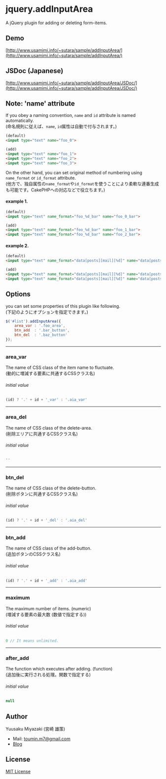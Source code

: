# jquery.addInputArea
A jQuery plugin for adding or deleting form-items.


## Demo
[http://www.usamimi.info/~sutara/sample/addInputArea/](http://www.usamimi.info/~sutara/sample/addInputArea/)

## JSDoc (Japanese)
[http://www.usamimi.info/~sutara/sample/addInputArea/JSDoc/](http://www.usamimi.info/~sutara/sample/addInputArea/JSDoc/)

## Note: 'name' attribute
If you obey a naming convention, `name` and `id` attribute is named automatically.  
(命名規則に従えば、`name`, `id`属性は自動で付与されます。)

```html
(default)
<input type="text" name="foo_0">

(add)
<input type="text" name="foo_1">
<input type="text" name="foo_2">
<input type="text" name="foo_3">
```

On the other hand, you can set original method of numbering using `name_format` or `id_format` attribute.  
(他方で、独自属性の`name_format`や`id_format`を使うことにより柔軟な連番生成も可能です。CakePHPへの対応などで役立ちます。)

#### example 1.

``` html
(default)
<input type="text" name_format="foo_%d_bar" name="foo_0_bar">

(add)
<input type="text" name_format="foo_%d_bar" name="foo_1_bar">
<input type="text" name_format="foo_%d_bar" name="foo_2_bar">
```

#### example 2.

```html
(default)
<input type="text" name_format="data[posts][mail][%d]" name="data[posts][mail][0]">

(add)
<input type="text" name_format="data[posts][mail][%d]" name="data[posts][mail][1]">
<input type="text" name_format="data[posts][mail][%d]" name="data[posts][mail][2]">	
```

## Options
you can set some properties of this plugin like following.  
(下記のようにオプションを指定できます。)

``` javascript
$('#list').addInputArea({
    area_var : '.foo_area',
    btn_add  : '.bar_button',
    btn_del  : '.baz_button'
});
```

- - -
### area_var
The name of CSS class of the item name to fluctuate.  
(動的に増減する要素に共通するCSSクラス名)

###### initial value

``` javascript
(id) ? '.' + id + '_var' : '.aia_var'
```

- - -
### area_del
The name of CSS class of the delete-area.  
(削除エリアに共通するCSSクラス名)

###### initial value

``` javascript
''
```

- - -
### btn_del
The name of CSS class of the delete-button.  
(削除ボタンに共通するCSSクラス名)

###### initial value

``` javascript
(id) ? '.' + id + '_del' : '.aia_del'
```

- - -
### btn_add
The name of CSS class of the add-button.  
(追加ボタンのCSSクラス名)

###### initial value

``` javascript
(id) ? '.' + id + '_add' : '.aia_add'
```

- - -
### maximum
The maximum number of items. (numeric)  
(増減する要素の最大数 (数値で指定する))

###### initial value

``` javascript
0 // It means unlimited.
```

- - -
### after_add
The function which executes after adding. (function)  
(追加後に実行される処理。関数で指定する)

###### initial value

``` javascript
null
```

## Author
Yuusaku Miyazaki (宮崎 雄策)

- Mail: toumin.m7@gmail.com
- [Blog](http://d.hatena.ne.jp/sutara_lumpur/20120509/1336556562)


## License
[MIT License](http://www.opensource.org/licenses/mit-license.php)
